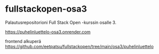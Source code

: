 # fullstackopen-osa3
Palautusrepositorioni Full Stack Open -kurssin osalle 3.

https://puhelinluettelo-osa3.onrender.com

frontend alkuperä
https://github.com/eetpatsu/fullstackopen/tree/main/osa3/puhelinluettelo